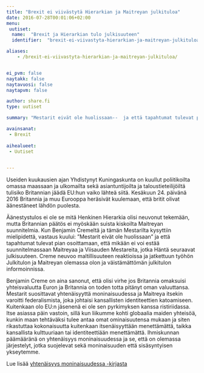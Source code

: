 ```yaml
---
title: "Brexit ei viivästytä Hierarkian ja Maitreyan julkituloa"
date: 2016-07-28T00:01:06+02:00
menu:
 uutiset:
  name:  "Brexit ja Hierarkian tulo julkisuuteen"
  identifier:  "brexit-ei-viivastyta-hierarkian-ja-maitreyan-julkituloa"

aliases:
    - /brexit-ei-viivastyta-hierarkian-ja-maitreyan-julkituloa/


ei_pvm: false
naytakk: false
naytavuosi: false
naytapvm: false

author: share.fi
type: uutiset

summary: "Mestarit eivät ole huolissaan--  ja että tapahtumat tulevat pian osoittamaan, että mikään ei voi estää suunnitelmassaan Maitreyaa"

avainsanat:
 - Brexit
 
aihealueet:
 - Uutiset
 

---
```



<p>Useiden kuukausien ajan Yhdistynyt Kuningaskunta on kuullut poliitikoilta omassa maassaan ja ulkomailta sekä asiantuntijoilta ja taloustieteilijöiltä tulisiko Britannian jäädä EU:hun vaiko lähteä siitä. Kesäkuun 24. päivänä 2016 Britannia ja muu Eurooppa heräsivät kuulemaan, että britit olivat äänestäneet lähdön puolesta.</p>
<p>Äänestystulos ei ole se mitä Henkinen Hierarkia olisi neuvonut tekemään, mutta Britannian päätös ei myöskään suista kiskoilta Maitreyan suunnitelmia. Kun Benjamin Cremeltä ja tämän Mestarilta kysyttiin mielipidettä, vastaus kuului: ”Mestarit eivät ole huolissaan” ja että tapahtumat tulevat pian osoittamaan, että mikään ei voi estää suunnitelmassaan Maitreyaa ja Viisauden Mestareita, jotka Häntä seuraavat julkisuuteen. Creme neuvoo maltillisuuteen reaktioissa ja jatkettuun työhön Julkitulon ja Maitreyan olemassa olon ja väistämättömän julkitulon informoinnissa.</p>
<p>Benjamin Creme on aina sanonut, että olisi virhe jos Britannia omaksuisi yhteisvaluutta Euron ja Britannia on toden totta pitänyt oman valuuttansa. Mestarit suosittavat yhtenäisyyttä moninaisuudessa ja Maitreya itsekin varoitti federalismista, joka johtaisi kansallisten identiteettien katoamiseen. Kuitenkaan olo EU:n jäsenenä ei ole sen pyrkimyksen kanssa ristiriidassa. Itse asiassa päin vastoin, sillä kun liikumme kohti globaalia maiden yhteisöä, kunkin maan tehtäväksi tulee antaa omat ominaisuutensa mukaan ja siten rikastuttaa kokonaisuutta kuitenkaan itsenäisyyttään menettämättä, taikka kansallista kulttuuriaan tai identiteettiään menettämättä. Ihmiskunnan päämääränä on yhtenäisyys moninaisuudessa ja se, että on olemassa järjestelyt, jotka suojelevat sekä moninaisuuden että sisäsyntyisen ykseytemme.</p>
<p>Lue lisää <a href="/kirjallisuus#yhtenaisyys">yhtenäisyys moninaisuudessa -kirjasta</a>